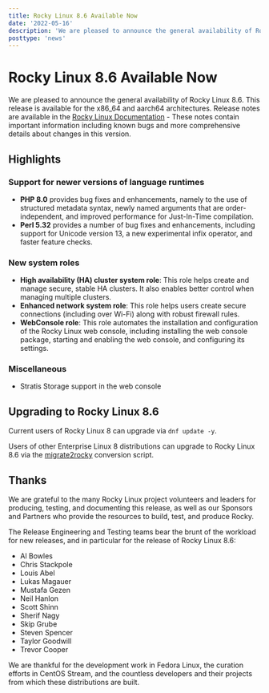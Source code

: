 ```yaml
---
title: Rocky Linux 8.6 Available Now
date: '2022-05-16'
description: 'We are pleased to announce the general availability of Rocky Linux 8.6. Read to learn more!'
posttype: 'news'
---
```


# Rocky Linux 8.6 Available Now

We are pleased to announce the general availability of Rocky Linux 8.6. This
release is available for the x86_64 and aarch64 architectures. Release notes
are available in the [Rocky Linux Documentation](https://docs.rockylinux.org/release_notes/8_6) - These notes contain important
information including known bugs and more comprehensive details about changes
in this version.

## Highlights

### Support for newer versions of language runtimes

* **PHP 8.0** provides bug fixes and enhancements, namely to the use of structured
  metadata syntax, newly named arguments that are order-independent, and
  improved performance for Just-In-Time compilation.
* **Perl 5.32** provides a number of bug fixes and enhancements, including support
  for Unicode version 13, a new experimental infix operator, and faster feature
    checks.

### New system roles
* **High availability (HA) cluster system role**: This role helps create and manage
  secure, stable HA clusters. It also enables better control when managing
  multiple clusters.
* **Enhanced network system role**: This role helps users create secure connections
  (including over Wi-Fi) along with robust firewall rules.
* **WebConsole role**: This role automates the installation and configuration of
  the Rocky Linux web console, including installing the web console package,
  starting and enabling the web console, and configuring its settings.

### Miscellaneous
* Stratis Storage support in the web console

## Upgrading to Rocky Linux 8.6

Current users of Rocky Linux 8 can upgrade via `dnf update -y`.

Users of other Enterprise Linux 8 distributions can upgrade to Rocky Linux 8.6
via the [migrate2rocky](https://github.com/rocky-linux/rocky-tools/tree/main/migrate2rocky) conversion script.

## Thanks

We are grateful to the many Rocky Linux project volunteers and leaders for
producing, testing, and documenting this release, as well as our Sponsors and
Partners who provide the resources to build, test, and produce Rocky.

The Release Engineering and Testing teams bear the brunt of the workload for
new releases, and in particular for the release of Rocky Linux 8.6:

* Al Bowles
* Chris Stackpole
* Louis Abel
* Lukas Magauer
* Mustafa Gezen
* Neil Hanlon
* Scott Shinn
* Sherif Nagy
* Skip Grube
* Steven Spencer
* Taylor Goodwill
* Trevor Cooper

We are thankful for the development work in Fedora Linux, the curation efforts
in CentOS Stream, and the countless developers and their projects from which
these distributions are built.
